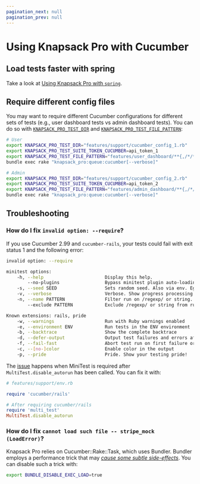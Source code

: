 ```yaml
---
pagination_next: null
pagination_prev: null
---
```


# Using Knapsack Pro with Cucumber

## Load tests faster with spring

Take a look at [Using Knapsack Pro with `spring`](/ruby/spring/).

## Require different config files

You may want to require different Cucumber configurations for different sets of tests (e.g., user dashboard tests vs admin dashboard tests). You can do so with [`KNAPSACK_PRO_TEST_DIR`](/ruby/reference/#knapsack_pro_test_dir-cucumber) and [`KNAPSACK_PRO_TEST_FILE_PATTERN`](/ruby/reference/#knapsack_pro_test_file_pattern):

```bash
# User
export KNAPSACK_PRO_TEST_DIR="features/support/cucumber_config_1.rb"
export KNAPSACK_PRO_TEST_SUITE_TOKEN_CUCUMBER=api_token_1
export KNAPSACK_PRO_TEST_FILE_PATTERN="features/user_dashboard/**{,/*/**}/*.feature"
bundle exec rake "knapsack_pro:queue:cucumber[--verbose]"

# Admin
export KNAPSACK_PRO_TEST_DIR="features/support/cucumber_config_2.rb"
export KNAPSACK_PRO_TEST_SUITE_TOKEN_CUCUMBER=api_token_2
export KNAPSACK_PRO_TEST_FILE_PATTERN="features/admin_dashboard/**{,/*/**}/*.feature"
bundle exec rake "knapsack_pro:queue:cucumber[--verbose]"
```

## Troubleshooting

### How do I fix `invalid option: --require`?

If you use Cucumber 2.99 and `cucumber-rails`, your tests could fail with exit status 1 and the following error:

```bash
invalid option: --require

minitest options:
    -h, --help                       Display this help.
        --no-plugins                 Bypass minitest plugin auto-loading (or set $MT_NO_PLUGINS).
    -s, --seed SEED                  Sets random seed. Also via env. Eg: SEED=n rake
    -v, --verbose                    Verbose. Show progress processing files.
    -n, --name PATTERN               Filter run on /regexp/ or string.
        --exclude PATTERN            Exclude /regexp/ or string from run.

Known extensions: rails, pride
    -w, --warnings                   Run with Ruby warnings enabled
    -e, --environment ENV            Run tests in the ENV environment
    -b, --backtrace                  Show the complete backtrace
    -d, --defer-output               Output test failures and errors after the test run
    -f, --fail-fast                  Abort test run on first failure or error
    -c, --[no-]color                 Enable color in the output
    -p, --pride                      Pride. Show your testing pride!
```

The [issue](https://github.com/cucumber/multi_test/pull/2#issuecomment-21863459) happens when MiniTest is required after `MultiTest.disable_autorun` has been called. You can fix it with:

```ruby
# features/support/env.rb

require 'cucumber/rails'

# After requiring cucumber/rails
require 'multi_test'
MultiTest.disable_autorun
```

### How do I fix `cannot load such file -- stripe_mock (LoadError)`?

Knapsack Pro relies on Cucumber::Rake::Task, which uses Bundler. Bundler employs a performance trick that may [_cause some subtle side-effects_](https://bundler.io/man/bundle-exec.1.html#Loading). You can disable such a trick with:

```bash
export BUNDLE_DISABLE_EXEC_LOAD=true
```

